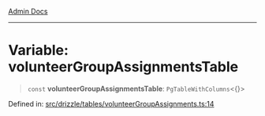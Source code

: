 [Admin Docs](/)

***

# Variable: volunteerGroupAssignmentsTable

> `const` **volunteerGroupAssignmentsTable**: `PgTableWithColumns`\<\{\}\>

Defined in: [src/drizzle/tables/volunteerGroupAssignments.ts:14](https://github.com/PurnenduMIshra129th/talawa-api/blob/89904a627ec60a3b378f6b033f4255df4e9e59ab/src/drizzle/tables/volunteerGroupAssignments.ts#L14)
